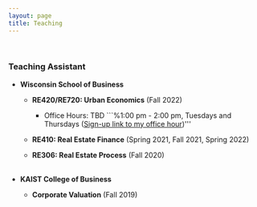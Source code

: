 ```yaml
---
layout: page
title: Teaching
---
```



<br/>

### Teaching Assistant 
 
- **Wisconsin School of Business**

  - **RE420/RE720: Urban Economics** (Fall 2022)

    - Office Hours: TBD ```%1:00 pm - 2:00 pm, Tuesdays and Thursdays ([Sign-up link to my office hour](https://doodle.com/mm/heejinyoon/officehour1))'''

  - **RE410: Real Estate Finance** (Spring 2021, Fall 2021, Spring 2022)

  - **RE306: Real Estate Process** (Fall 2020)
 <br/> <br/>
 
- **KAIST College of Business**

  - **Corporate Valuation** (Fall 2019)
